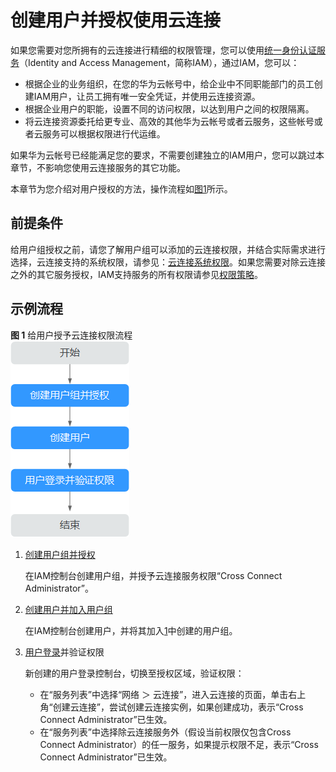 # 创建用户并授权使用云连接<a name="cc_03_0901"></a>

如果您需要对您所拥有的云连接进行精细的权限管理，您可以使用[统一身份认证服务](https://support.huaweicloud.com/usermanual-iam/iam_01_0001.html)（Identity and Access Management，简称IAM），通过IAM，您可以：

-   根据企业的业务组织，在您的华为云帐号中，给企业中不同职能部门的员工创建IAM用户，让员工拥有唯一安全凭证，并使用云连接资源。
-   根据企业用户的职能，设置不同的访问权限，以达到用户之间的权限隔离。
-   将云连接资源委托给更专业、高效的其他华为云帐号或者云服务，这些帐号或者云服务可以根据权限进行代运维。

如果华为云帐号已经能满足您的要求，不需要创建独立的IAM用户，您可以跳过本章节，不影响您使用云连接服务的其它功能。

本章节为您介绍对用户授权的方法，操作流程如[图1](#zh-cn_topic_0173533526_zh-cn_topic_0173481716_zh-cn_topic_0172268189_fig12481104618719)所示。

## 前提条件<a name="section20587194155113"></a>

给用户组授权之前，请您了解用户组可以添加的云连接权限，并结合实际需求进行选择，云连接支持的系统权限，请参见：[云连接系统权限](https://support.huaweicloud.com/productdesc-cc/cc_01_0008.html)。如果您需要对除云连接之外的其它服务授权，IAM支持服务的所有权限请参见[权限策略](https://support.huaweicloud.com/usermanual-permissions/iam_01_0001.html)。

## 示例流程<a name="section18871644175411"></a>

**图 1**  给用户授予云连接权限流程<a name="zh-cn_topic_0173533526_zh-cn_topic_0173481716_zh-cn_topic_0172268189_fig12481104618719"></a>  
![](figures/给用户授予云连接权限流程.png "给用户授予云连接权限流程")

1.  <a name="zh-cn_topic_0173533526_zh-cn_topic_0173481716_zh-cn_topic_0172268189_li10269636890"></a>[创建用户组并授权](https://support.huaweicloud.com/usermanual-iam/iam_03_0001.html)

    在IAM控制台创建用户组，并授予云连接服务权限“Cross Connect Administrator”。

2.  [创建用户并加入用户组](https://support.huaweicloud.com/usermanual-iam/iam_02_0001.html)

    在IAM控制台创建用户，并将其加入[1](#zh-cn_topic_0173533526_zh-cn_topic_0173481716_zh-cn_topic_0172268189_li10269636890)中创建的用户组。

3.  [用户登录](https://support.huaweicloud.com/usermanual-iam/iam_01_0552.html)并验证权限

    新创建的用户登录控制台，切换至授权区域，验证权限：

    -   在“服务列表”中选择“网络 ＞ 云连接”，进入云连接的页面，单击右上角“创建云连接”，尝试创建云连接实例，如果创建成功，表示“Cross Connect Administrator”已生效。
    -   在“服务列表”中选择除云连接服务外（假设当前权限仅包含Cross Connect Administrator）的任一服务，如果提示权限不足，表示“Cross Connect Administrator”已生效。


